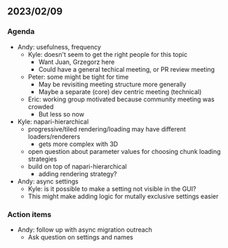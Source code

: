 ## 2023/02/09

### Agenda

- Andy: usefulness, frequency
    - Kyle: doesn't seem to get the right people for this topic
        - Want Juan, Grzegorz here
        - Could have a general techical meeting, or PR review meeting
    - Peter: some might be tight for time
        - May be revisiting meeting structure more generally
        - Maybe a separate (core) dev centric meeting (technical)
    - Eric: working group motivated because community meeting was crowded
        - But less so now
- Kyle: napari-hierarchical
    - progressive/tiled rendering/loading may have different loaders/renderers
        - gets more complex with 3D
    - open question about parameter values for choosing chunk loading strategies
    - build on top of napari-hierarchical
        - adding rendering strategy?
- Andy: async settings
    - Kyle: is it possible to make a setting not visible in the GUI?
    - This might make adding logic for mutally exclusive settings easier

### Action items

- Andy: follow up with async migration outreach
    - Ask question on settings and names
